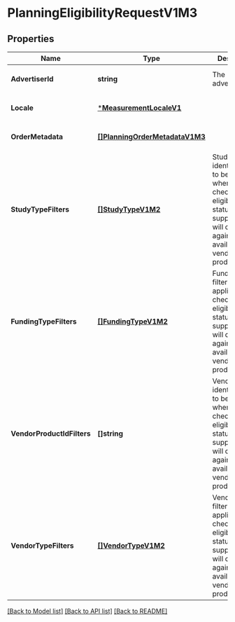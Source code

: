 # PlanningEligibilityRequestV1M3

## Properties
Name | Type | Description | Notes
------------ | ------------- | ------------- | -------------
**AdvertiserId** | **string** | The advertiserId. | [optional] [default to null]
**Locale** | [***MeasurementLocaleV1**](MeasurementLocaleV1.md) |  | [optional] [default to null]
**OrderMetadata** | [**[]PlanningOrderMetadataV1M3**](PlanningOrderMetadataV1M3.md) |  | [optional] [default to null]
**StudyTypeFilters** | [**[]StudyTypeV1M2**](StudyTypeV1M2.md) | StudyType identifier filters to be applied when checking eligibility status. If not supplied we will check against all available vendor products. | [optional] [default to null]
**FundingTypeFilters** | [**[]FundingTypeV1M2**](FundingTypeV1M2.md) | FundingType filters to be applied when checking eligibility status. If not supplied we will check against all available vendor products. | [optional] [default to null]
**VendorProductIdFilters** | **[]string** | VendorProduct identifier filters to be applied when checking eligibility status. If not supplied we will check against all available vendor products. | [optional] [default to null]
**VendorTypeFilters** | [**[]VendorTypeV1M2**](VendorTypeV1M2.md) | VendorType filters to be applied when checking eligibility status. If not supplied we will check against all available vendor products. | [optional] [default to null]

[[Back to Model list]](../README.md#documentation-for-models) [[Back to API list]](../README.md#documentation-for-api-endpoints) [[Back to README]](../README.md)

